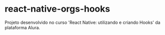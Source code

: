 # react-native-orgs-hooks
Projeto desenvolvido no curso 'React Native: utilizando e criando Hooks' da plataforma Alura.
